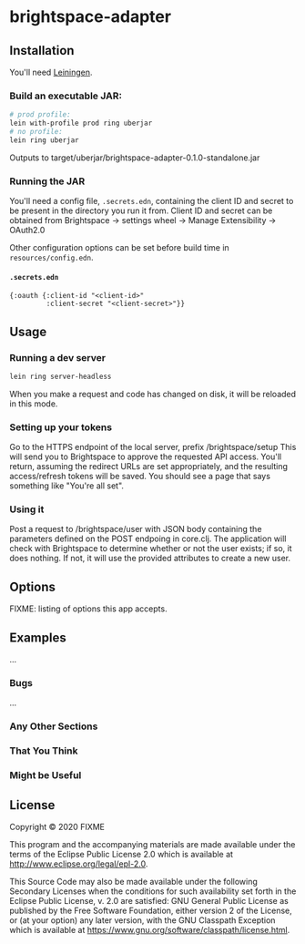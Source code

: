 # brightspace-adapter


## Installation

You'll need [Leiningen](https://leiningen.org/).

### Build an executable JAR:
```bash
# prod profile:
lein with-profile prod ring uberjar
# no profile:
lein ring uberjar
```
Outputs to target/uberjar/brightspace-adapter-0.1.0-standalone.jar

### Running the JAR
You'll need a config file, `.secrets.edn`, containing the client ID and secret
to be present in the directory you run it from. Client ID and secret can be 
obtained from Brightspace -> settings wheel -> Manage Extensibility -> OAuth2.0

Other configuration options can be set before build time in 
`resources/config.edn`.
#### `.secrets.edn`
```edn
{:oauth {:client-id "<client-id>"
         :client-secret "<client-secret>"}}
```



## Usage
### Running a dev server
```bash
lein ring server-headless
```
When you make a request and code has changed on disk, it will be reloaded in
this mode.

### Setting up your tokens
Go to the HTTPS endpoint of the local server, prefix /brightspace/setup
This will send you to Brightspace to approve the requested API access. You'll
return, assuming the redirect URLs are set appropriately, and the resulting
access/refresh tokens will be saved. You should see a page that says something
like "You're all set".

### Using it
Post a request to /brightspace/user with JSON body containing the parameters
defined on the POST endpoing in core.clj. The application will check with 
Brightspace to determine whether or not the user exists; if so, it does
nothing. If not, it will use the provided attributes to create a new user.


## Options

FIXME: listing of options this app accepts.

## Examples

...

### Bugs

...

### Any Other Sections
### That You Think
### Might be Useful

## License

Copyright © 2020 FIXME

This program and the accompanying materials are made available under the
terms of the Eclipse Public License 2.0 which is available at
http://www.eclipse.org/legal/epl-2.0.

This Source Code may also be made available under the following Secondary
Licenses when the conditions for such availability set forth in the Eclipse
Public License, v. 2.0 are satisfied: GNU General Public License as published by
the Free Software Foundation, either version 2 of the License, or (at your
option) any later version, with the GNU Classpath Exception which is available
at https://www.gnu.org/software/classpath/license.html.
